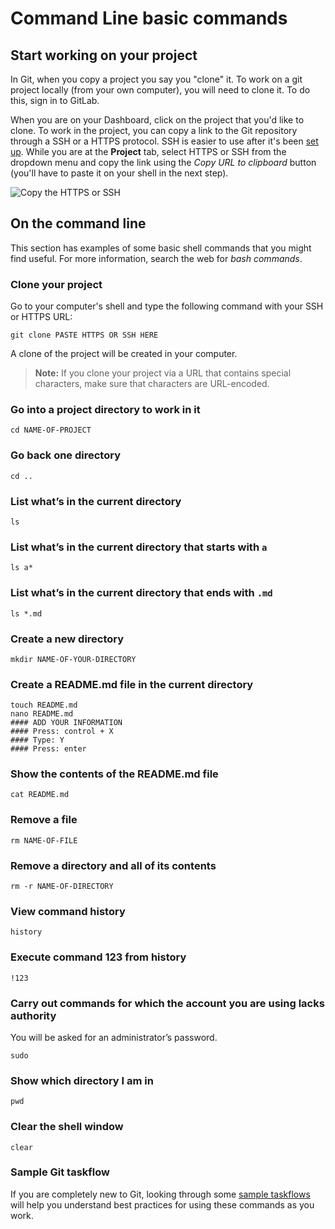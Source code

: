 # Command Line basic commands

## Start working on your project

In Git, when you copy a project you say you "clone" it. To work on a git project locally (from your own computer), you will need to clone it. To do this, sign in to GitLab.

When you are on your Dashboard, click on the project that you'd like to clone.
To work in the project, you can copy a link to the Git repository through a SSH
or a HTTPS protocol. SSH is easier to use after it's been
[set up](create-your-ssh-keys.md). While you are at the **Project** tab, select
HTTPS or SSH from the dropdown menu and copy the link using the _Copy URL to clipboard_
button (you'll have to paste it on your shell in the next step).

![Copy the HTTPS or SSH](img/project_clone_url.png)

## On the command line

This section has examples of some basic shell commands that you might find useful. For more information, search the web for _bash commands_.

### Clone your project

Go to your computer's shell and type the following command with your SSH or HTTPS URL:

```
git clone PASTE HTTPS OR SSH HERE
```

A clone of the project will be created in your computer.

>**Note:** If you clone your project via a URL that contains special characters, make sure that characters are URL-encoded.

### Go into a project directory to work in it

```
cd NAME-OF-PROJECT
```

### Go back one directory

```
cd ..
```

### List what’s in the current directory

```
ls
```

### List what’s in the current directory that starts with `a`

```
ls a*
```

### List what’s in the current directory that ends with `.md`

```
ls *.md
```

### Create a new directory

```
mkdir NAME-OF-YOUR-DIRECTORY
```

### Create a README.md file in the current directory

```
touch README.md
nano README.md
#### ADD YOUR INFORMATION
#### Press: control + X
#### Type: Y
#### Press: enter
```

### Show the contents of the README.md file

```
cat README.md
```

### Remove a file

```
rm NAME-OF-FILE
```

### Remove a directory and all of its contents

```
rm -r NAME-OF-DIRECTORY
```

### View command history

```
history
```

### Execute command 123 from history

```
!123
```

### Carry out commands for which the account you are using lacks authority

You will be asked for an administrator’s password.

```
sudo
```

### Show which directory I am in

```
pwd
```

### Clear the shell window

```
clear
```
### Sample Git taskflow

If you are completely new to Git, looking through some [sample taskflows](https://rogerdudler.github.io/git-guide/) will help you understand best practices for using these commands as you work.
